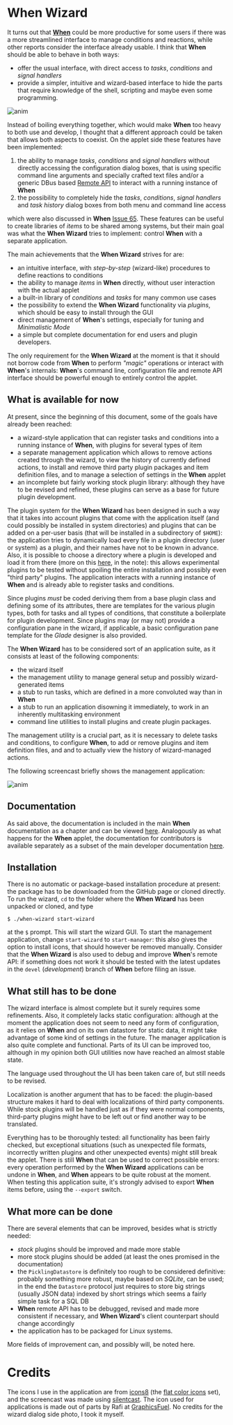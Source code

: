 # When Wizard
It turns out that [**When**](https://github.com/almostearthling/when-command) could be more productive for some users if there was a more streamlined interface to manage conditions and reactions, while other reports consider the interface already usable. I think that **When** should be able to behave in both ways:
- offer the usual interface, with direct access to _tasks_, _conditions_ and _signal handlers_
- provide a simpler, intuitive and wizard-based interface to hide the parts that require knowledge of the shell, scripting and maybe even some programming.

![anim](https://raw.githubusercontent.com/almostearthling/hello-world/master/images/when-wizard.gif)

Instead of boiling everything together, which would make **When** too heavy to both use and develop, I thought that a different approach could be taken that allows both aspects to coexist. On the applet side these features have been implemented:

1. the ability to manage _tasks_, _conditions_ and _signal handlers_ without directly accessing the configuration dialog boxes, that is using specific command line arguments and specially crafted text files and/or a generic DBus based [Remote API](http://contributing-to-when.readthedocs.org/en/latest/dbusapi.html) to interact with a running instance of **When**
2. the possibility to completely hide the _tasks_, _conditions_, _signal handlers_ and _task history_ dialog boxes from both menu and command line access

which were also discussed in **When** [Issue 65](https://github.com/almostearthling/when-command/issues/65). These features can be useful to create libraries of _items_ to be shared among systems, but their main goal was what the **When Wizard** tries to implement: control **When** with a separate application.

The main achievements that the **When Wizard** strives for are:
- an intuitive interface, with _step-by-step_ (wizard-like) procedures to define reactions to conditions
- the ability to manage _items_ in **When** directly, without user interaction with the actual applet
- a built-in library of _conditions_ and _tasks_ for many common use cases
- the possibility to extend the **When Wizard** functionality via _plugins_, which should be easy to install through the GUI
- direct management of **When**'s settings, especially for tuning and _Minimalistic Mode_
- a simple but complete documentation for end users and plugin developers.

The only requirement for the **When Wizard** at the moment is that it should not borrow code from **When** to perform _"magic"_ operations or interact with **When**'s internals: **When**'s command line, configuration file and remote API interface should be powerful enough to entirely control the applet.


## What is available for now
At present, since the beginning of this document, some of the goals have already been reached:
- a wizard-style application that can register tasks and conditions into a running instance of **When**, with plugins for several types of item
- a separate management application which allows to remove actions created through the wizard, to view the history of currently defined actions, to install and remove third party plugin packages and item definition files, and to manage a selection of settings in the **When** applet
- an incomplete but fairly working stock plugin library: although they have to be revised and refined, these plugins can serve as a base for future plugin development.

The plugin system for the **When Wizard** has been designed in such a way that it takes into account plugins that come with the application itself (and could possibly be installed in system directories) and plugins that can be added on a per-user basis (that will be installed in a subdirectory of `$HOME`): the application tries to dynamically load every file in a plugin directory (user or system) as a plugin, and their names have not to be known in advance. Also, it is possible to choose a directory where a plugin is developed and load it from there (more on this [here](http://contributing-to-when.readthedocs.org/en/latest/wizard.html#plugin-rationale), in the note): this allows experimental plugins to be tested without spoiling the entire installation and possibly even "third party" plugins. The application interacts with a running instance of **When** and is already able to register tasks and conditions.

Since plugins _must_ be coded deriving them from a base plugin class and defining some of its attributes, there are templates for the various plugin types, both for tasks and all types of conditions, that constitute a boilerplate for plugin development. Since plugins may (or may not) provide a configuration pane in the wizard, if applicable, a basic configuration pane template for the _Glade_ designer is also provided.

The **When Wizard** has to be considered sort of an application suite, as it consists at least of the following components:
- the wizard itself
- the management utility to manage general setup and possibly wizard-generated items
- a stub to run tasks, which are defined in a more convoluted way than in **When**
- a stub to run an application disowning it immediately, to work in an inherently multitasking environment
- command line utilities to install plugins and create plugin packages.

The management utility is a crucial part, as it is necessary to delete tasks and conditions, to configure **When**, to add or remove plugins and item definition files, and and to actually view the history of wizard-managed actions.

The following screencast briefly shows the management application:

![anim](https://raw.githubusercontent.com/almostearthling/hello-world/master/images/when-wizard-manager.gif)


## Documentation
As said above, the documentation is included in the main **When** documentation as a chapter and can be viewed [here](http://when-documentation.readthedocs.org/en/latest/wizard.html). Analogously as what happens for the **When** applet, the documentation for contributors is available separately as a subset of the main developer documentation [here](http://contributing-to-when.readthedocs.org/en/latest/wizard.html).


## Installation
There is no automatic or package-based installation procedure at present: the package has to be downloaded from the GitHub page or cloned directly. To run the wizard, `cd` to the folder where the **When Wizard** has been unpacked or cloned, and type

```
$ ./when-wizard start-wizard
```

at the `$` prompt. This will start the wizard GUI. To start the management application, change `start-wizard` to `start-manager`: this also gives the option to install icons, that should however be removed manually. Consider that the **When Wizard** is also used to debug and improve **When**'s remote API: if something does not work it should be tested with the latest updates in the `devel` (_development_) branch of **When** before filing an issue.

## What still has to be done
The wizard interface is almost complete but it surely requires some refinements. Also, it completely lacks static configuration: although at the moment the application does not seem to need any form of configuration, as it relies on **When** and on its own datastore for static data, it might take advantage of some kind of settings in the future. The manager application is also quite complete and functional. Parts of its UI can be improved too, although in my opinion both GUI utilities now have reached an almost stable state.

The language used throughout the UI has been taken care of, but still needs to be revised.

Localization is another argument that has to be faced: the plugin-based structure makes it hard to deal with localizations of third party components. While stock plugins will be handled just as if they were normal components, third-party plugins might have to be left out or find another way to be translated.

Everything has to be thoroughly tested: all functionality has been fairly checked, but exceptional situations (such as unexpected file formats, incorrectly written plugins and other unexpected events) might still break the applet. There is still **When** that can be used to correct possible errors: every operation performed by the **When Wizard** applications can be undone in **When**, and **When** appears to be quite robust at the moment. When testing this application suite, it's strongly advised to export **When** items before, using the `--export` switch.

## What more can be done
There are several elements that can be improved, besides what is strictly needed:
- _stock_ plugins should be improved and made more stable
- more stock plugins should be added (at least the ones promised in the documentation)
- the `PicklingDatastore` is definitely too rough to be considered definitive: probably something more robust, maybe based on _SQLite_, can be used; in the end the `Datastore` protocol just requires to store big strings (usually JSON data) indexed by short strings which seems a fairly simple task for a SQL DB
- **When** remote API has to be debugged, revised and made more consistent if necessary, and **When Wizard**'s client counterpart should change accordingly
- the application has to be packaged for Linux systems.

More fields of improvement can, and possibly will, be noted here.

# Credits
The icons I use in the application are from [icons8](https://icons8.com/) (the [flat color icons](https://github.com/icons8/flat-color-icons) set), and the screencast was made using [silentcast](https://github.com/colinkeenan/silentcast). The icon used for applications is made out of parts by Rafi at [GraphicsFuel](http://www.graphicsfuel.com/). No credits for the wizard dialog side photo, I took it myself.
